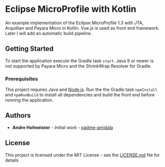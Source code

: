 # Eclipse MicroProfile with Kotlin

An example implementation of the Eclipse MicroProfile 1.3 with JTA, Arquillian and Payara Micro in Kotlin. Vue.js is used as front end framework. Later I will add an automatic build pipeline.

## Getting Started

To start the application execute the Gradle task `start`. Java 9 or newer is not supported by Payara Micro and the ShrinkWrap Resolver for Gradle.

### Prerequisites

This project requires Java and [Node.js](https://github.com/nodejs/node). Run the the Gradle task `npmInstall` and `npmRunBuild` to install all dependencies and build the front end before running the application.

## Authors

* **Andre Hofmeister** - *Initial work* - [padme-amidala](https://github.com/padme-amidala/)

## License

This project is licensed under the MIT License - see the [LICENSE.md](LICENSE.md) file for details
